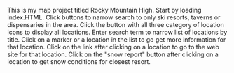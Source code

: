 This is my map project titled Rocky Mountain High.
Start by loading index.HTML.
Click buttons to narrow search to only ski resorts, taverns or dispensaries in the area.
Click the button with all three category of location icons to display all locations.
Enter search term to narrow list of locations by title.
Click on a marker or a location in the list to go get more information for that location.
Click on the link after clicking on a location to go to the web site for that location.
Click on the "snow report" button after clicking on a location to get snow conditions for closest resort.

